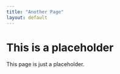 ```yaml
---
title: "Another Page"
layout: default
---
```


# This is a placeholder

This page is just a placeholder.